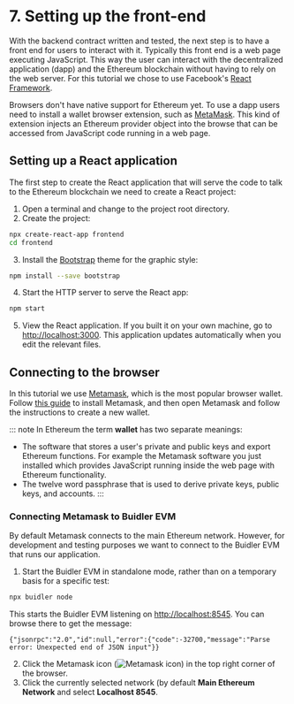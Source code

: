 # 7. Setting up the front-end

With the backend contract written and tested, the next step is to have a front end for users to interact with it. Typically this front end is a web page executing
JavaScript. This way the user can interact with the decentralized application (dapp) and the Ethereum blockchain without having to rely on the web server. For this tutorial 
we chose to use Facebook's [React Framework](https://reactjs.org/tutorial/tutorial.html).

Browsers don't have native support for Ethereum yet. To use a dapp users need to install a wallet browser extension, such as [MetaMask](https://metamask.io/). 
This kind of extension injects an Ethereum provider object into the browse that can be accessed from JavaScript code running in a web page.


## Setting up a React application

The first step to create the React application that will serve the code to talk to the Ethereum blockchain we need to create a React project:

1. Open a terminal and change to the project root directory.
1. Create the project:
```bash
npx create-react-app frontend
cd frontend
```
3. Install the [Bootstrap](https://www.w3schools.com/bootstrap4/default.asp) theme for the graphic style:
```bash
npm install --save bootstrap
```
4. Start the HTTP server to serve the React app:
```bash
npm start 
```
5. View the React application. If you built it on your own machine, go to [http://localhost:3000](http://localhost:3000). 
   This application updates automatically when you edit the relevant files.


## Connecting to the browser

In this tutorial we use [Metamask](https://metamask.io/), which is the most popular browser wallet. Follow 
[this guide](https://metamask.zendesk.com/hc/en-us/articles/360015489531-Getting-Started-With-MetaMask-Part-1-) to install Metamask, and then open 
Metamask and follow the instructions to create a new wallet.

::: note
In Ethereum the term **wallet** has two separate meanings:

- The software that stores a user's private and public keys and export Ethereum functions. For example the Metamask software you just installed which provides
  JavaScript running inside the web page with Ethereum functionality.
- The twelve word passphrase that is used to derive private keys, public keys, and accounts.
:::

### Connecting Metamask to Buidler EVM

By default Metamask connects to the main Ethereum network. However, for development and testing purposes we want to connect to the Buidler EVM that runs our
application.

1. Start the Buidler EVM in standalone mode, rather than on a temporary basis for a specific test: 
```bash
npx buidler node
```
This starts the Buidler EVM listening on [http://localhost:8545](http://localhost:8545). You can browse there to get the message:
```
{"jsonrpc":"2.0","id":null,"error":{"code":-32700,"message":"Parse error: Unexpected end of JSON input"}}
```
2. Click the Metamask icon (![Metamask icon](https://www.trufflesuite.com/img/docs/truffle/truffle-with-metamask/metamask.png)) in the top right corner of the browser.
3. Click the currently selected network (by default **Main Ethereum Network** and select **Localhost 8545**.
